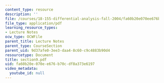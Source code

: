 ```yaml
---
content_type: resource
description: ''
file: /courses/18-155-differential-analysis-fall-2004/fa60b20e070ee676b70cdf8a373e6197_section9.pdf
file_type: application/pdf
learning_resource_types:
- Lecture Notes
ocw_type: OCWFile
parent_title: Lecture Notes
parent_type: CourseSection
parent_uid: 9d37afe0-3ee3-daa4-8c60-c9c4883b90d4
resourcetype: Document
title: section9.pdf
uid: fa60b20e-070e-e676-b70c-df8a373e6197
video_metadata:
  youtube_id: null
---
```


